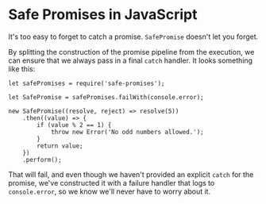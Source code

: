 # Safe Promises in JavaScript

It's too easy to forget to catch a promise. `SafePromise` doesn't let you forget.

By splitting the construction of the promise pipeline from the execution, we can ensure that we always pass in a final `catch` handler. It looks something like this:

    let safePromises = require('safe-promises');

    let SafePromise = safePromises.failWith(console.error);

    new SafePromise((resolve, reject) => resolve(5))
        .then((value) => {
            if (value % 2 == 1) {
                throw new Error('No odd numbers allowed.');
            }
            return value;
        })
        .perform();

That will fail, and even though we haven't provided an explicit `catch` for the promise, we've constructed it with a failure handler that logs to `console.error`, so we know we'll never have to worry about it.
